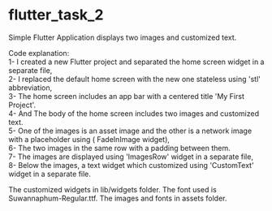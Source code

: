 # flutter_task_2

Simple Flutter Application displays two images and customized text.

Code explanation:    
1- I created a new Flutter project and separated the home screen widget in a separate file,    
2- I replaced the default home screen with the new one stateless using 'stl' abbreviation,  
3- The home screen includes an app bar with a centered title 'My First Project'.  
4- And The body of the home screen includes two images and customized text.  
5- One of the images is an asset image and the other is a network image with a placeholder using (
FadeInImage widget),   
6- The two images in the same row with a padding between them.  
7- The images are displayed using 'ImagesRow' widget in a separate file,   
8- Below the images, a text widget which customized using 'CustomText' widget in a separate file.

The customized widgets in lib/widgets folder.
The font used is Suwannaphum-Regular.ttf.
The images and fonts in assets folder.
